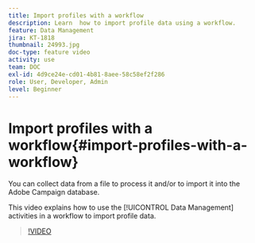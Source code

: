 ```yaml
---
title: Import profiles with a workflow
description: Learn  how to import profile data using a workflow.
feature: Data Management
jira: KT-1818
thumbnail: 24993.jpg
doc-type: feature video
activity: use
team: DOC
exl-id: 4d9ce24e-cd01-4b81-8aee-58c58ef2f286
role: User, Developer, Admin
level: Beginner
---
```

# Import profiles with a workflow{#import-profiles-with-a-workflow}

You can collect data from a file to process it and/or to import it into the Adobe Campaign database.

This video explains how to use the [!UICONTROL Data Management] activities in a workflow to import profile data.

>[!VIDEO](https://video.tv.adobe.com/v/24993?quality=12&learn=on)
